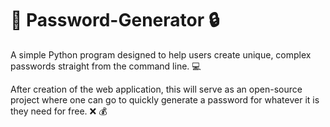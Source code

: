 # :key: Password-Generator :lock:

A simple Python program designed to help users create unique, complex passwords straight from the command line. :computer:

After creation of the web application, this will serve as an open-source project where one can go to quickly generate a password for whatever it is they need for free. :x: :moneybag:
